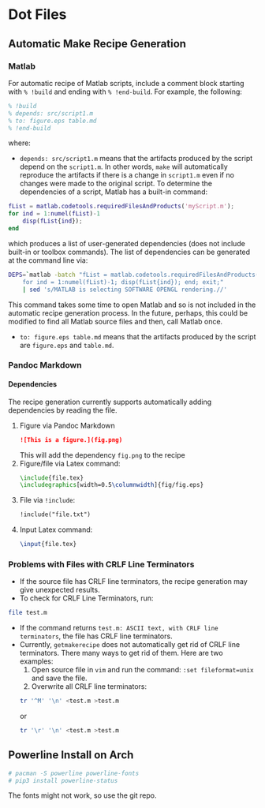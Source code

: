 # Dot Files

## Automatic Make Recipe Generation

### Matlab

For automatic recipe of Matlab scripts, include a comment block starting with `% !build` and ending with `% !end-build`. For example, the following:
```matlab
% !build
% depends: src/script1.m
% to: figure.eps table.md
% !end-build
```
where:

- `depends: src/script1.m` means that the artifacts produced by the script depend on the `script1.m`. In other words, `make` will automatically reproduce the artifacts if there is a change in `script1.m` even if no changes were made to the original script. To determine the dependencies of a script, Matlab has a built-in command:
```matlab
fList = matlab.codetools.requiredFilesAndProducts('myScript.m');
for ind = 1:numel(fList)-1
	disp(fList{ind});
end
```
which produces a list of user-generated dependencies (does not include built-in or toolbox commands). The list of dependencies can be generated at the command line via:
```bash
DEPS=`matlab -batch "fList = matlab.codetools.requiredFilesAndProducts('script.m'); \
	for ind = 1:numel(fList)-1; disp(fList{ind}); end; exit;"
	| sed 's/MATLAB is selecting SOFTWARE OPENGL rendering.//'
```
This command takes some time to open Matlab and so is not included in the automatic recipe generation process. In the future, perhaps, this could be modified to find all Matlab source files and then, call Matlab once.
- `to: figure.eps table.md` means that the artifacts produced by the script are `figure.eps` and `table.md`.


### Pandoc Markdown

#### Dependencies

The recipe generation currently supports automatically adding dependencies by reading the file.

1. Figure via Pandoc Markdown
	```markdown
	![This is a figure.](fig.png)
	```
	This will add the dependency `fig.png` to the recipe
1. Figure/file via Latex command:
	```latex
	\include{file.tex}
	\includegraphics[width=0.5\columnwidth]{fig/fig.eps}
	```
1. File via `!include`:
	```markdown
	!include("file.txt")
	```
1. Input Latex command:
	```latex
	\input{file.tex}
	```

### Problems with Files with CRLF Line Terminators

- If the source file has CRLF line terminators, the recipe generation may give unexpected results.
- To check for CRLF Line Terminators, run:
```bash
file test.m
```
- If the command returns `test.m: ASCII text, with CRLF line terminators`, the file has CRLF line terminators.
- Currently, `getmakerecipe` does not automatically get rid of CRLF line terminators. There many ways to get rid of them. Here are two examples:
	1. Open source file in `vim` and run the command: `:set fileformat=unix` and save the file.
	1. Overwrite all CRLF line terminators:
	```bash
	tr '^M' '\n' <test.m >test.m
	```
	or
	```bash
	tr '\r' '\n' <test.m >test.m
	```

## Powerline Install on Arch

```bash
# pacman -S powerline powerline-fonts
# pip3 install powerline-status
```
The fonts might not work, so use the git repo.

